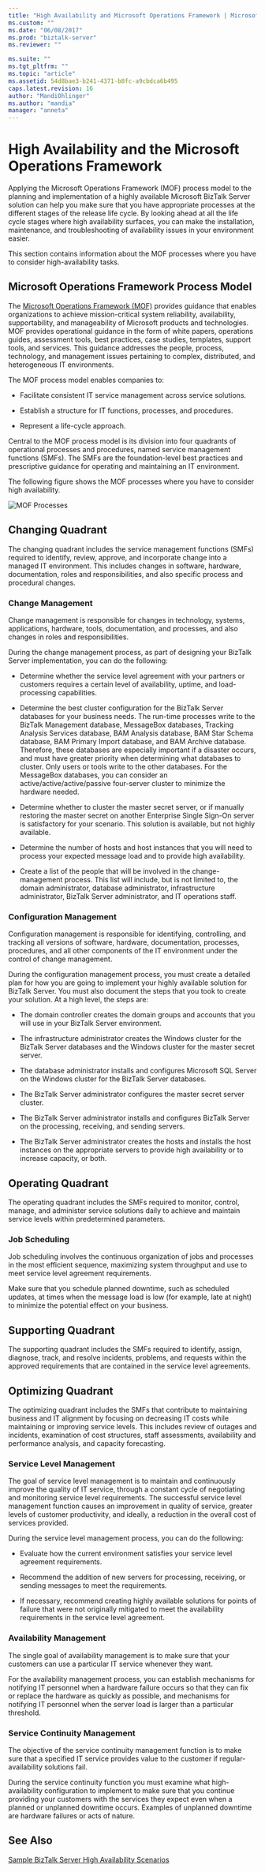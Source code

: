 ```yaml
---
title: "High Availability and Microsoft Operations Framework | Microsoft Docs"
ms.custom: ""
ms.date: "06/08/2017"
ms.prod: "biztalk-server"
ms.reviewer: ""

ms.suite: ""
ms.tgt_pltfrm: ""
ms.topic: "article"
ms.assetid: 54d8bae3-b241-4371-b8fc-a9cbdca6b495
caps.latest.revision: 16
author: "MandiOhlinger"
ms.author: "mandia"
manager: "anneta"
---
```

# High Availability and the Microsoft Operations Framework
Applying the Microsoft Operations Framework (MOF) process model to the planning and implementation of a highly available Microsoft BizTalk Server solution can help you make sure that you have appropriate processes at the different stages of the release life cycle. By looking ahead at all the life cycle stages where high availability surfaces, you can make the installation, maintenance, and troubleshooting of availability issues in your environment easier.  
  
 This section contains information about the MOF processes where you have to consider high-availability tasks.  
  
## Microsoft Operations Framework Process Model  
 The [Microsoft Operations Framework (MOF)](https://technet.microsoft.com/solutionaccelerators/dd320379.aspx) provides guidance that enables organizations to achieve mission-critical system reliability, availability, supportability, and manageability of Microsoft products and technologies. MOF provides operational guidance in the form of white papers, operations guides, assessment tools, best practices, case studies, templates, support tools, and services. This guidance addresses the people, process, technology, and management issues pertaining to complex, distributed, and heterogeneous IT environments. 
  
 The MOF process model enables companies to:  
  
-   Facilitate consistent IT service management across service solutions.  
  
-   Establish a structure for IT functions, processes, and procedures.  
  
-   Represent a life-cycle approach.  
  
 Central to the MOF process model is its division into four quadrants of operational processes and procedures, named service management functions (SMFs). The SMFs are the foundation-level best practices and prescriptive guidance for operating and maintaining an IT environment.  
  
 The following figure shows the MOF processes where you have to consider high availability.  
  
 ![MOF Processes](../core/media/tdi-highava-mof.gif "TDI_HighAva_MOF")  
  
## Changing Quadrant  
 The changing quadrant includes the service management functions (SMFs) required to identify, review, approve, and incorporate change into a managed IT environment. This includes changes in software, hardware, documentation, roles and responsibilities, and also specific process and procedural changes.  
  
### Change Management  
 Change management is responsible for changes in technology, systems, applications, hardware, tools, documentation, and processes, and also changes in roles and responsibilities.  
  
 During the change management process, as part of designing your BizTalk Server implementation, you can do the following:  
  
-   Determine whether the service level agreement with your partners or customers requires a certain level of availability, uptime, and load-processing capabilities.  
  
-   Determine the best cluster configuration for the BizTalk Server databases for your business needs. The run-time processes write to the BizTalk Management database, MessageBox databases, Tracking Analysis Services database, BAM Analysis database, BAM Star Schema database, BAM Primary Import database, and BAM Archive database. Therefore, these databases are especially important if a disaster occurs, and must have greater priority when determining what databases to cluster. Only users or tools write to the other databases. For the MessageBox databases, you can consider an active/active/active/passive four-server cluster to minimize the hardware needed.  
  
-   Determine whether to cluster the master secret server, or if manually restoring the master secret on another Enterprise Single Sign-On server is satisfactory for your scenario. This solution is available, but not highly available.  
  
-   Determine the number of hosts and host instances that you will need to process your expected message load and to provide high availability.  
  
-   Create a list of the people that will be involved in the change-management process. This list will include, but is not limited to, the domain administrator, database administrator, infrastructure administrator, BizTalk Server administrator, and IT operations staff.  
  
### Configuration Management  
 Configuration management is responsible for identifying, controlling, and tracking all versions of software, hardware, documentation, processes, procedures, and all other components of the IT environment under the control of change management.  
  
 During the configuration management process, you must create a detailed plan for how you are going to implement your highly available solution for BizTalk Server. You must also document the steps that you took to create your solution. At a high level, the steps are:  
  
-   The domain controller creates the domain groups and accounts that you will use in your BizTalk Server environment.  
  
-   The infrastructure administrator creates the Windows cluster for the BizTalk Server databases and the Windows cluster for the master secret server.  
  
-   The database administrator installs and configures Microsoft SQL Server on the Windows cluster for the BizTalk Server databases.  
  
-   The BizTalk Server administrator configures the master secret server cluster.  
  
-   The BizTalk Server administrator installs and configures BizTalk Server on the processing, receiving, and sending servers.  
  
-   The BizTalk Server administrator creates the hosts and installs the host instances on the appropriate servers to provide high availability or to increase capacity, or both.  
  
## Operating Quadrant  
 The operating quadrant includes the SMFs required to monitor, control, manage, and administer service solutions daily to achieve and maintain service levels within predetermined parameters.  
  
### Job Scheduling  
 Job scheduling involves the continuous organization of jobs and processes in the most efficient sequence, maximizing system throughput and use to meet service level agreement requirements.  
  
 Make sure that you schedule planned downtime, such as scheduled updates, at times when the message load is low (for example, late at night) to minimize the potential effect on your business.  
  
## Supporting Quadrant  
 The supporting quadrant includes the SMFs required to identify, assign, diagnose, track, and resolve incidents, problems, and requests within the approved requirements that are contained in the service level agreements.  
  
## Optimizing Quadrant  
 The optimizing quadrant includes the SMFs that contribute to maintaining business and IT alignment by focusing on decreasing IT costs while maintaining or improving service levels. This includes review of outages and incidents, examination of cost structures, staff assessments, availability and performance analysis, and capacity forecasting.  
  
### Service Level Management  
 The goal of service level management is to maintain and continuously improve the quality of IT service, through a constant cycle of negotiating and monitoring service level requirements. The successful service level management function causes an improvement in quality of service, greater levels of customer productivity, and ideally, a reduction in the overall cost of services provided.  
  
 During the service level management process, you can do the following:  
  
-   Evaluate how the current environment satisfies your service level agreement requirements.  
  
-   Recommend the addition of new servers for processing, receiving, or sending messages to meet the requirements.  
  
-   If necessary, recommend creating highly available solutions for points of failure that were not originally mitigated to meet the availability requirements in the service level agreement.  
  
### Availability Management  
 The single goal of availability management is to make sure that your customers can use a particular IT service whenever they want.  
  
 For the availability management process, you can establish mechanisms for notifying IT personnel when a hardware failure occurs so that they can fix or replace the hardware as quickly as possible, and mechanisms for notifying IT personnel when the server load is larger than a particular threshold.  
  
### Service Continuity Management  
 The objective of the service continuity management function is to make sure that a specified IT service provides value to the customer if regular-availability solutions fail.  
  
 During the service continuity function you must examine what high-availability configuration to implement to make sure that you continue providing your customers with the services they expect even when a planned or unplanned downtime occurs. Examples of unplanned downtime are hardware failures or acts of nature.  
  
## See Also  
 [Sample BizTalk Server High Availability Scenarios](../core/sample-biztalk-server-high-availability-scenarios.md)